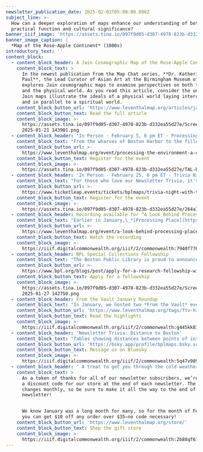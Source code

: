 ```yaml
---
newsletter_publication_date: 2025-02-03T05:00:00.000Z
subject_line: >-
  How can a deeper exploration of maps enhance our understanding of both their
  practical function and cultural significance?
banner_iiif_image: 'https://assets.tina.io/097f9d05-d307-4978-823b-d332ea55d27e/default (7).jpg'
banner_image_caption: |
  *Map of the Rose-Apple Continent* (1800s)
introductory_text: ''
content_block:
  - content_block_header: A Jain Cosmographic Map of the Rose‑Apple Continent
    content_block_text: >
      In the newest publication from the Map Chat series, **Dr. Katherine Anne
      Paul**, the Lead Curator of Asian Art at the Birmingham Museum of Art,
      explores Jain cosmographic maps to examine perspectives on both the cosmos
      and the physical world. As you read this article, consider the unique ways
      Jain maps illustrate the ideals of a physical world laying interconnected
      and in parallel to a spiritual world.
    content_block_button_url: 'https://www.leventhalmap.org/articles/jain-map-chat/'
    content_block_button_text: Read the full article
    content_block_image: >-
      https://assets.tina.io/097f9d05-d307-4978-823b-d332ea55d27e/Screenshot
      2025-01-21 143901.png
  - content_block_header: "In Person · February 5, 6 pm ET · Processing the Environment:\_A Conversation on Sensors "
    content_block_text: "From the wharves of Boston Harbor to the filled land underneath Back Bay, sensors are all over the place. They collect information about environmental factors, like air quality, water levels, and climate. But how exactly do these tiny pieces of digital infrastructure work, and how do the massive volumes of data that they collect actually get used?\n\nJoin us for an in-person discussion about sensors and environmental data, moderated by LMEC staff\_**Ian Spangler**\_and\_**Emily Bowe**\_(co-curators of the Leventhal Center’s current exhibition,\_*[Processing Place](https://www.leventhalmap.org/digital-exhibitions/processing-place/)*). You’ll learn about the contemporary digital technologies that quietly monitor the world around us, including what kinds of data can and can’t be collected, how people decide where to install sensors, and how the data is processed and transformed into actionable policies.\n"
    content_block_button_url: >-
      https://www.leventhalmap.org/event/processing-the-environment-a-conversation-on-sensors/
    content_block_button_text: Register for the event
    content_block_image: >-
      https://assets.tina.io/097f9d05-d307-4978-823b-d332ea55d27e/TAL-boston-harbor-SKYLINEVSOG0423-8e59cfd18f134c758a36a9d9d58d1333.jpg.png
  - content_block_header: 'In Person · February 25, 6 pm ET · Trivia Night with Transit Matters'
    content_block_text: "For those who love our Newsletter Trivia, it's time to show off your skills. Join us in person with\_**[TransitMatters](https://transitmatters.org/)**\_for a live in-person trivia night about Boston transit. Trivia will focus on the theme of transit equity, where knowledge about the city’s rails, routes, streets, and stations is encouraged. Food and drinks will be available to purchase from Newsfeed Cafe during this event. Map prizes will be awarded to winning teams!\n"
    content_block_button_url: >-
      https://www.ticketleap.events/tickets/bplmaps/trivia-night-with-transit-matters
    content_block_button_text: Register for the event
    content_block_image: >-
      https://assets.tina.io/097f9d05-d307-4978-823b-d332ea55d27e/264a183e-ed22-424e-9c16-427368ea1f4b.jpg.png
  - content_block_header: Recording available for “A Look Behind Processing Place”
    content_block_text: "Earlier in January,\_*[Processing Place](https://www.leventhalmap.org/digital-exhibitions/processing-place/)* co-curators **Ian Spangler** and **Emily Bowe** presented to the Washington Map Society about the origins of and future for LMEC’s current exhibition. In this hour-long talk, they discuss the roots of the collections highlighted in the show, how the these objects can inform understandings of our contemporary lives, and what the show can tell us about the future for archival collections related to the history of computer cartography. A recording of this talk is now available on the Leventhal Center YouTube channel.\n"
    content_block_button_url: >-
      https://www.leventhalmap.org/event/a-look-behind-processing-place-how-computers-and-cartographers-redrew-our-world/
    content_block_button_text: Watch the recording
    content_block_image: >-
      https://iiif.digitalcommonwealth.org/iiif/2/commonwealth:7940f7769/3385,400,3142,3394/,1200/0/default.jpg
  - content_block_header: BPL Special Collections Fellowship
    content_block_text: "The Boston Public Library is proud to announce two new research fellowships to support the use of BPL’s Special Collections:\n\n* The\_**Telling Boston's Stories Fellowship**\_is a four-week fellowship intended to support research projects whose focus is on the people and communities of Boston that are commonly left out of the historical narrative.\n* The\_**Surfacing Overlooked Stories Fellowship**\_is an eight-to-ten-week fellowship intended to highlight often overlooked voices and narratives in our collections. The theme for the 2025-2026 Surfacing Overlooked Stories fellowship will be looking into Black life and culture from Boston’s founding in 1630 through Boston’s incorporation as a city in 1822.\n\nThe BPL is currently accepting applications for both fellowships and applications are due on\_**Monday, March 3, 2025**.\n"
    content_block_button_url: >-
      https://www.bpl.org/blogs/post/apply-for-a-research-fellowship-with-the-bpls-special-collections-department/
    content_block_button_text: Apply for a fellowship
    content_block_image: >-
      https://assets.tina.io/097f9d05-d307-4978-823b-d332ea55d27e/Screenshot
      2025-01-27 142750.png
  - content_block_header: From the Vault January Roundup
    content_block_text: "In January, we hosted two *From the Vault* events: **[New Acquisitions](https://www.leventhalmap.org/articles/highlights-from-the-vault-new-acquisitions/)** and **[Reexamining History](https://www.leventhalmap.org/articles/highlights-from-the-vault-reexamining-history/)**. The first spotlighted some of the Center’s most recent additions to the collection and the latter featured maps curated in response to Percival Everett’s\_*[James](https://www.npr.org/2024/03/19/1239377175/james-reimagines-twains-huckleberry-finn-with-mordant-humor-and-horror)*, a reimagining of Mark Twain’s novel *Adventures of Huckleberry Finn*. *James* tells a familiar tale from a new perspective, putting Jim, an enslaved man befriended by Huck, at the center of the story.\n"
    content_block_button_url: 'https://www.leventhalmap.org/tags/ftv-highlights/'
    content_block_button_text: Read the highlights
    content_block_image: >-
      https://iiif.digitalcommonwealth.org/iiif/2/commonwealth:g445kk81h/full/,1200/0/default.jpg
  - content_block_header: 'Newsletter Trivia: Distance to Boston'
    content_block_text: "Tables showing distances between points of interest are often included in maps covering a large geographic area, as these tables quickly allow viewers to understand travel times and relative distances. According to the table on [this map](https://collections.leventhalmap.org/search/commonwealth:3j335r82t), which city is furthest away from Boston?\n\n* San Francisco, California\n* Mexico City, Mexico\n* Vancouver, Canada\n* Portland, Oregon\n\nThe answer to last newsletter’s question (“The map shown shows “the true situation of His Majesty's army, and also those of the rebels” just after which important battle/s”) is **the battle of Bunker Hill**.\n\nCorrect answers will be included in a random draw—the winner will receive the next three\_[Map of the Month club](https://www.leventhalmap.org/donate/map-of-the-month/)\_postcards for free.\_***Congratulations to our last winner, Amy!***\_In order to enter, make sure you follow us on [Bluesky](https://bsky.app/profile/bplmaps.bsky.social),\_[Instagram](https://www.instagram.com/bplmaps/),\_or\_[Facebook](https://www.facebook.com/bplmaps)\_and direct message or email us the answer to the following question. We’ll accept answers until February 10 at 9 am ET.\n"
    content_block_button_url: 'https://bsky.app/profile/bplmaps.bsky.social'
    content_block_button_text: Message us on Bluesky
    content_block_image: >-
      https://iiif.digitalcommonwealth.org/iiif/2/commonwealth:5q47v989k/4669,238,4560,7533/,1200/0/default.jpg
  - content_block_header: ' A treat to get you through the cold weather…'
    content_block_text: >
      As a token of thanks for all of our newsletter subscribers, we’re offering
      a discount code for our store at the end of each newsletter. The code
      changes monthly, so be sure to make it all the way to the end of the
      newsletter!


      We know January was a long month for many, so for the month of February
      you can get $10 off any order over $35—no code necessary!
    content_block_button_url: 'https://www.leventhalmap.org/store/'
    content_block_button_text: Shop the gift store
    content_block_image: >-
      https://iiif.digitalcommonwealth.org/iiif/2/commonwealth:2b88qf61q/3203,1386,3131,3828/1200,/0/default.jpg
---
```


